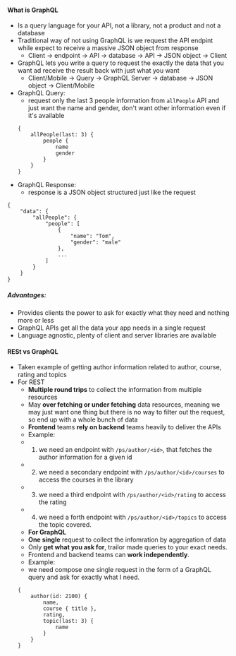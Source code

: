 #### What is GraphQL
- Is a query language for your API, not a library, not a product and not a database
- Traditional way of not using GraphQL is we request the API endpint while expect to receive a massive JSON object from response
	- Client -> endpoint  -> API -> database -> API -> JSON object -> Client
- GraphQL lets you write a query to request the exactly the data that you want ad receive the result back with just what you want
	- Client/Mobile -> Query -> GraphQL Server -> database -> JSON object -> Client/Mobile
- GraphQL Query:
	- request only the last 3 people information from `allPeople` API and just want the name and gender, don't want other information even if it's available
	```
	{
		allPeople(last: 3) {
			people {
				name
				gender
			}
		}
	}
	```
- GraphQL Response:
	- response is a JSON object structured just like the request
```
{
	"data": {
		"allPeople": {
			"people": [
				{
					"name": "Tom",
					"gender": "male"
				},
				...	
			]
		}
	}
}
```
##### Advantages:
- Provides clients the power to ask for exactly what they need and nothing more or less
- GraphQL APIs get all the data your app needs in a single request
- Language agnostic, plenty of client and server libraries are available
#### RESt vs GraphQL
- Taken example of getting author information related to author, course, rating and topics
- For REST
	- **Multiple round trips** to collect the information from multiple resources
	-  May **over fetching or under fetching** data resources, meaning we may just want one thing but there is no way to filter out the request, so end up with a whole bunch of data
	- **Frontend** teams **rely on backend** teams heavily to deliver the APIs
	- Example:
	- 1. we need an endpoint with `/ps/author/<id>`, that fetches the author information for a given id
	- 2. we need a secondary endpoint with `/ps/author/<id>/courses` to access the courses in the library
	- 3. we need a third endpoint with `/ps/author/<id>/rating` to access the rating
	- 4. we need a forth endpoint with `/ps/author/<id>/topics` to access the topic covered.
	- **For GraphQL**
	- **One single** request to collect the infomration by aggregation of data
	- Only **get what you ask for**, trailor made queries to your exact needs.
	- Frontend and backend teams can **work independently**.
	- Example:
	- we need compose one single request in the form of a GraphQL query and ask for exactly what I need.
	```
	{
		author(id: 2100) {
			name,
			course { title },
			rating,
			topic(last: 3) {
				name
			}
		}
	}
	```

<!--stackedit_data:
eyJoaXN0b3J5IjpbMTEwOTI3OTM0NiwtMTA1OTI1NDM3MiwtNT
k4ODc1MDMyLDczMDk5ODExNl19
-->